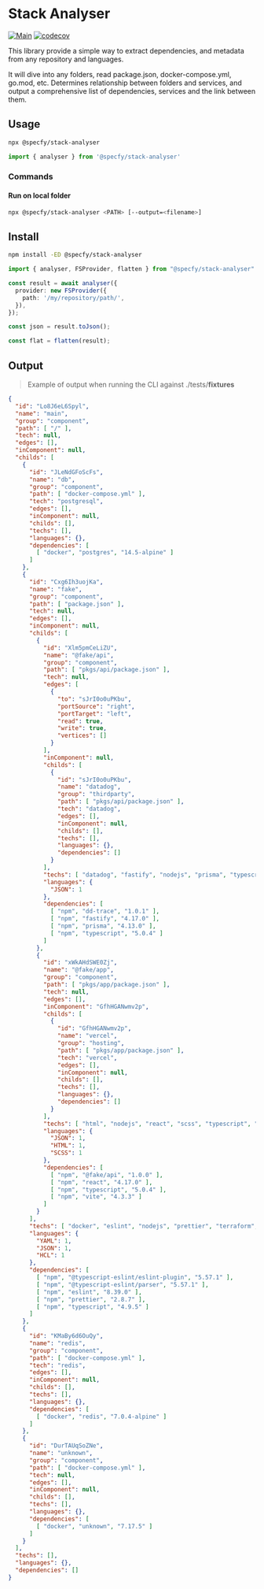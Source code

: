 # Stack Analyser

[![Main](https://github.com/specfy/stack-analyser/actions/workflows/ci.yaml/badge.svg)](https://github.com/specfy/stack-analyser/actions/workflows/ci.yaml)
[![codecov](https://codecov.io/gh/specfy/stack-analyser/branch/main/graph/badge.svg?token=6L5O79P9UI)](https://codecov.io/gh/specfy/stack-analyser)

This library provide a simple way to extract dependencies, and metadata from any repository and languages.

It will dive into any folders, read package.json, docker-compose.yml, go.mod, etc. Determines relationship between folders and services, and output a comprehensive list of dependencies, services and the link between them.

## Usage

```sh
npx @specfy/stack-analyser
```

```ts
import { analyser } from '@specfy/stack-analyser'
```

### Commands

#### Run on local folder

```sh
npx @specfy/stack-analyser <PATH> [--output=<filename>]
```

## Install

```sh
npm install -ED @specfy/stack-analyser
```

```ts
import { analyser, FSProvider, flatten } from "@specfy/stack-analyser"

const result = await analyser({
  provider: new FSProvider({
    path: '/my/repository/path/',
  }),
});

const json = result.toJson();

const flat = flatten(result);
```

## Output

> Example of output when running the CLI against ./tests/__fixtures__

```json
{
  "id": "Lo8J6eL6Spyl",
  "name": "main",
  "group": "component",
  "path": [ "/" ],
  "tech": null,
  "edges": [],
  "inComponent": null,
  "childs": [
    {
      "id": "JLeNdGFoScFs",
      "name": "db",
      "group": "component",
      "path": [ "docker-compose.yml" ],
      "tech": "postgresql",
      "edges": [],
      "inComponent": null,
      "childs": [],
      "techs": [],
      "languages": {},
      "dependencies": [
        [ "docker", "postgres", "14.5-alpine" ]
      ]
    },
    {
      "id": "Cxg6Ih3uojKa",
      "name": "fake",
      "group": "component",
      "path": [ "package.json" ],
      "tech": null,
      "edges": [],
      "inComponent": null,
      "childs": [
        {
          "id": "Xlm5pmCeLiZU",
          "name": "@fake/api",
          "group": "component",
          "path": [ "pkgs/api/package.json" ],
          "tech": null,
          "edges": [
            {
              "to": "sJrI0o0uPKbu",
              "portSource": "right",
              "portTarget": "left",
              "read": true,
              "write": true,
              "vertices": []
            }
          ],
          "inComponent": null,
          "childs": [
            {
              "id": "sJrI0o0uPKbu",
              "name": "datadog",
              "group": "thirdparty",
              "path": [ "pkgs/api/package.json" ],
              "tech": "datadog",
              "edges": [],
              "inComponent": null,
              "childs": [],
              "techs": [],
              "languages": {},
              "dependencies": []
            }
          ],
          "techs": [ "datadog", "fastify", "nodejs", "prisma", "typescript" ],
          "languages": {
            "JSON": 1
          },
          "dependencies": [
            [ "npm", "dd-trace", "1.0.1" ],
            [ "npm", "fastify", "4.17.0" ],
            [ "npm", "prisma", "4.13.0" ],
            [ "npm", "typescript", "5.0.4" ]
          ]
        },
        {
          "id": "xWkAHdSWE0Zj",
          "name": "@fake/app",
          "group": "component",
          "path": [ "pkgs/app/package.json" ],
          "tech": null,
          "edges": [],
          "inComponent": "GfhHGANwmv2p",
          "childs": [
            {
              "id": "GfhHGANwmv2p",
              "name": "vercel",
              "group": "hosting",
              "path": [ "pkgs/app/package.json" ],
              "tech": "vercel",
              "edges": [],
              "inComponent": null,
              "childs": [],
              "techs": [],
              "languages": {},
              "dependencies": []
            }
          ],
          "techs": [ "html", "nodejs", "react", "scss", "typescript", "vercel", "vite" ],
          "languages": {
            "JSON": 1,
            "HTML": 1,
            "SCSS": 1
          },
          "dependencies": [
            [ "npm", "@fake/api", "1.0.0" ],
            [ "npm", "react", "4.17.0" ],
            [ "npm", "typescript", "5.0.4" ],
            [ "npm", "vite", "4.3.3" ]
          ]
        }
      ],
      "techs": [ "docker", "eslint", "nodejs", "prettier", "terraform", "typescript" ],
      "languages": {
        "YAML": 1,
        "JSON": 1,
        "HCL": 1
      },
      "dependencies": [
        [ "npm", "@typescript-eslint/eslint-plugin", "5.57.1" ],
        [ "npm", "@typescript-eslint/parser", "5.57.1" ],
        [ "npm", "eslint", "8.39.0" ],
        [ "npm", "prettier", "2.8.7" ],
        [ "npm", "typescript", "4.9.5" ]
      ]
    },
    {
      "id": "KMaBy6d6OuQy",
      "name": "redis",
      "group": "component",
      "path": [ "docker-compose.yml" ],
      "tech": "redis",
      "edges": [],
      "inComponent": null,
      "childs": [],
      "techs": [],
      "languages": {},
      "dependencies": [
        [ "docker", "redis", "7.0.4-alpine" ]
      ]
    },
    {
      "id": "DurTAUqSoZNe",
      "name": "unknown",
      "group": "component",
      "path": [ "docker-compose.yml" ],
      "tech": null,
      "edges": [],
      "inComponent": null,
      "childs": [],
      "techs": [],
      "languages": {},
      "dependencies": [
        [ "docker", "unknown", "7.17.5" ]
      ]
    }
  ],
  "techs": [],
  "languages": {},
  "dependencies": []
}
```
